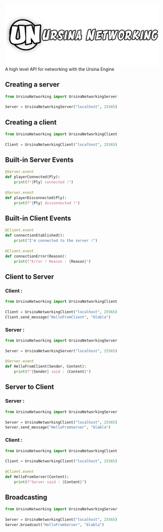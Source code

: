 <img src="https://raw.githubusercontent.com/kstzl/UrsinaNetworking/main/UrsinaNetworking_banner.png" width="500">
A high level API for networking with the Ursina Engine

## Creating a server
```python
from UrsinaNetworking import UrsinaNetworkingServer

Server = UrsinaNetworkingServer("localhost", 25565)
```

## Creating a client
```python
from UrsinaNetworking import UrsinaNetworkingClient

Client = UrsinaNetworkingClient("localhost", 25565)
```

## Built-in Server Events
```python
@Server.event
def playerConnected(Ply):
    print(f"{Ply} connected !")

@Server.event
def playerDisconnected(Ply):
    print(f"{Ply} disconnected !")
```

## Built-in Client Events
```python
@Client.event
def connectionEtablished():
    print("I'm connected to the server !")
  
@Client.event
def connectionError(Reason):
    print(f"Error ! Reason : {Reason}")
```

## Client to Server
### Client :
```python
from UrsinaNetworking import UrsinaNetworkingClient

Client = UrsinaNetworkingClient("localhost", 25565)
Client.send_message("HelloFromClient", "blabla")
```
### Server :
```python
from UrsinaNetworking import UrsinaNetworkingServer

Server = UrsinaNetworkingServer("localhost", 25565)

@Server.event
def HelloFromClient(Sender, Content):
    print(f"{Sender} said : {Content}")
```

## Server to Client
### Server :
```python
from UrsinaNetworking import UrsinaNetworkingServer

Server = UrsinaNetworkingClient("localhost", 25565)
Server.send_message("HelloFromServer", "blabla")
```
### Client :
```python
from UrsinaNetworking import UrsinaNetworkingClient

Client = UrsinaNetworkingClient("localhost", 25565)

@Client.event
def HelloFromServer(Content):
    print(f"Server said : {Content}")
```

## Broadcasting
```python
from UrsinaNetworking import UrsinaNetworkingServer

Server = UrsinaNetworkingClient("localhost", 25565)
Server.broadcast("HelloFromServer", "blabla")
```
